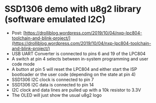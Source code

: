 # SSD1306 demo with u8g2 library (software emulated I2C)

 * Post: [https://drolliblog.wordpress.com/2019/10/04/nxp-lpc804-toolchain-and-blink-project/](https://drolliblog.wordpress.com/2019/10/04/nxp-lpc804-toolchain-and-blink-project/)
 * USB UART Converter is connected to pins 6 and 19 of the LPC804
 * A switch at pin 4 selects between in-system programming and user code mode
 * A button at pin 5 will reset the LPC804 and either start the ISP bootloader or the user code (depending on the state at pin 4)
 * SSD1306 I2C clock is connected to pin 7
 * SSD1306 I2C data is connected to pin 14
 * I2C clock and data lines are pulled up with a 10k resistor to 3.3V
 * The OLED will just show the usual u8g2 logo
 


